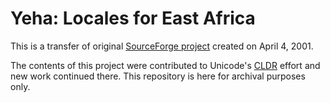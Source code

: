 Yeha: Locales for East Africa
=============================
This is a transfer of original [SourceForge project](https://sourceforge.net/projects/yeha/) created on April 4, 2001.

The contents of this project were contributed to Unicode's [CLDR](https://cldr.unicode.org/) effort and new work
continued there. This repository is here for archival purposes only.
